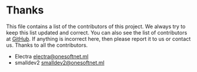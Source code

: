 # Thanks
This file contains a list of the contributors of this project. We always try to keep this list updated and correct.
You can also see the list of contributors at [GitHub](https://github.com/onesoft-sudo/invention-framework/graphs/contributors).
If anything is incorrect here, then please report it to us or contact us.
Thanks to all the contributors.

- Electra <electra@onesoftnet.ml>
- smalldev2 <smalldev2@onesoftnet.ml>
